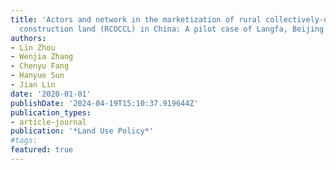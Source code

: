 ```yaml
---
title: 'Actors and network in the marketization of rural collectively-owned commercial
  construction land (RCOCCL) in China: A pilot case of Langfa, Beijing'
authors:
- Lin Zhou
- Wenjia Zhang
- Chenyu Fang
- Hanyue Sun
- Jian Lin
date: '2020-01-01'
publishDate: '2024-04-19T15:10:37.919644Z'
publication_types:
- article-journal
publication: '*Land Use Policy*'
#tags:
featured: true
---
```

